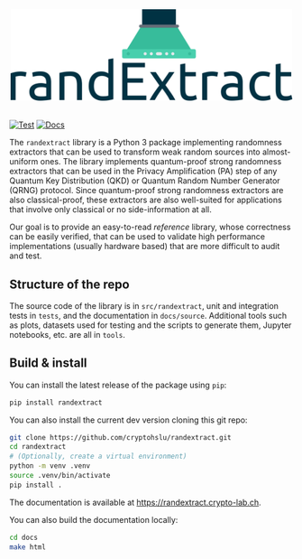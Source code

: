 <div align="center">
<picture>
  <source srcset="logo/logo-dark-mode.png" media="(prefers-color-scheme: dark)">
  <img width=500px alt="randExtract logo" src="logo/logo-light-mode.png">
</picture>
</div>
<br>

[![Test](https://github.com/cryptohslu/randextract/actions/workflows/test.yml/badge.svg?branch=main)](https://github.com/cryptohslu/randextract/actions/workflows/test.yml)
[![Docs](https://github.com/cryptohslu/randextract/actions/workflows/docs.yml/badge.svg)](https://github.com/cryptohslu/randextract/actions/workflows/docs.yml)

The `randextract` library is a Python 3 package implementing randomness extractors that can be used to transform
weak random sources into almost-uniform ones. The library implements quantum-proof strong randomness extractors that can
be used in the Privacy Amplification (PA) step of any Quantum Key Distribution (QKD) or Quantum Random Number Generator
(QRNG) protocol. Since quantum-proof strong randomness extractors are also classical-proof, these extractors are also
well-suited for applications that involve only classical or no side-information at all.

Our goal is to provide an easy-to-read *reference* library, whose correctness can be easily verified, that can be used
to validate high performance implementations (usually hardware based) that are more difficult to audit and test.

## Structure of the repo
The source code of the library is in `src/randextract`, unit and integration tests in `tests`, and the documentation in
`docs/source`. Additional tools such as plots, datasets used for testing and the scripts to generate them, Jupyter
notebooks, etc. are all in `tools`.

## Build & install
You can install the latest release of the package using `pip`:

```bash
pip install randextract
```

You can also install the current dev version cloning this git repo:
```bash
git clone https://github.com/cryptohslu/randextract.git
cd randextract
# (Optionally, create a virtual environment)
python -m venv .venv
source .venv/bin/activate
pip install .
```

The documentation is available at https://randextract.crypto-lab.ch.

You can also build the documentation locally:
```bash
cd docs
make html
```
